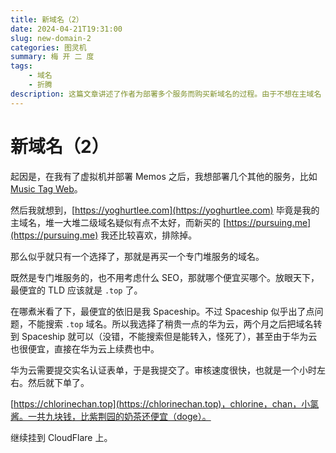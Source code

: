 ```yaml
---
title: 新域名（2）
date: 2024-04-21T19:31:00
slug: new-domain-2
categories: 图灵机
summary: 梅 开 二 度
tags: 
    - 域名
    - 折腾
description: 这篇文章讲述了作者为部署多个服务而购买新域名的过程。由于不想在主域名 `yoghurtlee.com` 上堆积二级域名，也不想用新买的 `pursuing.me`，作者决定购买一个便宜的 `.top` 域名。最终，作者在华为云上购买了 `chlorinechan.top`，完成实名认证后将其挂到了 CloudFlare 上。
---
```

# 新域名（2）

起因是，在我有了虚拟机并部署 Memos 之后，我想部署几个其他的服务，比如 [Music Tag Web](https://github.com/xhongc/music-tag-web)。

然后我就想到，[https://yoghurtlee.com](https://yoghurtlee.com) 毕竟是我的主域名，堆一大堆二级域名疑似有点不太好，而新买的 [https://pursuing.me](https://pursuing.me) 我还比较喜欢，排除掉。

那么似乎就只有一个选择了，那就是再买一个专门堆服务的域名。

既然是专门堆服务的，也不用考虑什么 SEO，那就哪个便宜买哪个。放眼天下，最便宜的 TLD 应该就是 `.top` 了。

在哪煮米看了下，最便宜的依旧是我 Spaceship。不过 Spaceship 似乎出了点问题，不能搜索 `.top` 域名。所以我选择了稍贵一点的华为云，两个月之后把域名转到 Spaceship 就可以（没错，不能搜索但是能转入，怪死了），甚至由于华为云也很便宜，直接在华为云上续费也中。

华为云需要提交实名认证表单，于是我提交了。审核速度很快，也就是一个小时左右。然后就下单了。

[https://chlorinechan.top](https://chlorinechan.top)，chlorine，chan，小氯酱。一共九块钱，比紫荆园的奶茶还便宜（doge）。

继续挂到 CloudFlare 上。
